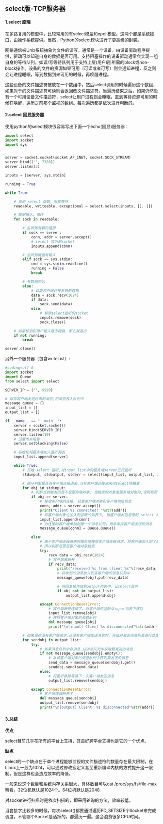 ## select版-TCP服务器

#### 1.select 原理

在多路复用的模型中，比较常用的有select模型和epoll模型。这两个都是系统接口，由操作系统提供。当然，Python的select模块进行了更高级的封装。

网络通信被Unix系统抽象为文件的读写，通常是一个设备，由设备驱动程序提供，驱动可以知道自身的数据是否可用。支持阻塞操作的设备驱动通常会实现一组自身的等待队列，如读/写等待队列用于支持上层(用户层)所需的block或non-block操作。设备的文件的资源如果可用（可读或者可写）则会通知进程，反之则会让进程睡眠，等到数据到来可用的时候，再唤醒进程。

这些设备的文件描述符被放在一个数组中，然后select调用的时候遍历这个数组，如果对于的文件描述符可读则会返回改文件描述符。当遍历结束之后，如果仍然没有一个可用设备文件描述符，select让用户进程则会睡眠，直到等待资源可用的时候在唤醒，遍历之前那个监视的数组。每次遍历都是依次进行判断的。

#### 2.select 回显服务器

使用python的select模块很容易写出下面一个echo(回显)服务器：

```py
import select
import socket
import sys


server = socket.socket(socket.AF_INET, socket.SOCK_STREAM)
server.bind(('', 7788))
server.listen(5)

inputs = [server, sys.stdin]

running = True

while True:

    # 调用 select 函数，阻塞等待
    readable, writeable, exceptional = select.select(inputs, [], [])

    # 数据抵达，循环
    for sock in readable:

        # 监听到有新的连接
        if sock == server:
            conn, addr = server.accept()
            # select 监听的socket
            inputs.append(conn)

        # 监听到键盘有输入
        elif sock == sys.stdin:
            cmd = sys.stdin.readline()
            running = False
            break

        # 有数据到达
        else:
            # 读取客户端连接发送的数据
            data = sock.recv(1024)
            if data:
                sock.send(data)
            else:
                # 移除select监听的socket
                inputs.remove(sock)
                sock.close()

    # 如果检测到用户输入敲击键盘，那么就退出
    if not running:
        break

server.close()
```


另外一个服务器（包含writeList）:

```py
#coding=utf-8
import socket  
import Queue
from select import select  

SERVER_IP = ('', 9999)  

# 保存客户端发送过来的消息,将消息放入队列中  
message_queue = {}  
input_list = []  
output_list = []  

if __name__ == "__main__":  
    server = socket.socket()  
    server.bind(SERVER_IP)  
    server.listen(10)  
    # 设置为非阻塞  
    server.setblocking(False)  

    # 初始化将服务端加入监听列表  
    input_list.append(server)  

    while True:  
        # 开始 select 监听,对input_list中的服务端server进行监听  
        stdinput, stdoutput, stderr = select(input_list, output_list, input_list)  

        # 循环判断是否有客户端连接进来,当有客户端连接进来时select将触发  
        for obj in stdinput:  
            # 判断当前触发的是不是服务端对象, 当触发的对象是服务端对象时,说明有新客户端连接进来了  
            if obj == server:  
                # 接收客户端的连接, 获取客户端对象和客户端地址信息  
                conn, addr = server.accept()  
                print("Client %s connected! "%str(addr))  
                # 将客户端对象也加入到监听的列表中, 当客户端发送消息时 select 将触发  
                input_list.append(conn)  
                # 为连接的客户端单独创建一个消息队列，用来保存客户端发送的消息  
                message_queue[conn] = Queue.Queue()  

            else:  
                # 由于客户端连接进来时服务端接收客户端连接请求，将客户端加入到了监听列表中(input_list)，客户端发送消息将触发  
                # 所以判断是否是客户端对象触发  
                try:  
                    recv_data = obj.recv(1024)  
                    # 客户端未断开  
                    if recv_data:  
                        print("received %s from client %s"%(recv_data, str(addr)))  
                        # 将收到的消息放入到各客户端的消息队列中  
                        message_queue[obj].put(recv_data)  

                        # 将回复操作放到output列表中，让select监听  
                        if obj not in output_list:  
                            output_list.append(obj)  

                except ConnectionResetError:  
                    # 客户端断开连接了，将客户端的监听从input列表中移除  
                    input_list.remove(obj)  
                    # 移除客户端对象的消息队列  
                    del message_queue[obj]  
                    print("\n[input] Client %s disconnected"%str(addr))  

        # 如果现在没有客户端请求,也没有客户端发送消息时，开始对发送消息列表进行处理，是否需要发送消息  
        for sendobj in output_list:  
            try:  
                # 如果消息队列中有消息,从消息队列中获取要发送的消息  
                if not message_queue[sendobj].empty():  
                    # 从该客户端对象的消息队列中获取要发送的消息  
                    send_data = message_queue[sendobj].get()    
                    sendobj.send(send_data)  
                else:  
                    # 将监听移除等待下一次客户端发送消息  
                    output_list.remove(sendobj)  

            except ConnectionResetError:  
                # 客户端连接断开了  
                del message_queue[sendobj]  
                output_list.remove(sendobj)  
                print("\n[output] Client  %s disconnected"%str(addr))
```

#### 3.总结

**优点**

select目前几乎在所有的平台上支持，其良好跨平台支持也是它的一个优点。

**缺点**

select的一个缺点在于单个进程能够监视的文件描述符的数量存在最大限制，在Linux上一般为1024，可以通过修改宏定义甚至重新编译内核的方式提升这一限制，但是这样也会造成效率的降低。

一般来说这个数目和系统内存关系很大，具体数目可以cat /proc/sys/fs/file-max察看。32位机默认是1024个。64位机默认是2048.

对socket进行扫描时是依次扫描的，即采用轮询的方法，效率较低。

当套接字比较多的时候，每次select()都要通过遍历FD_SETSIZE个Socket来完成调度，不管哪个Socket是活跃的，都遍历一遍。这会浪费很多CPU时间。